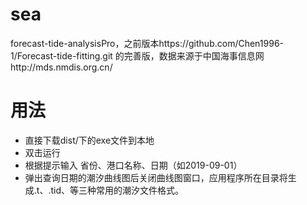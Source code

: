 # sea
forecast-tide-analysisPro，之前版本https://github.com/Chen1996-1/Forecast-tide-fitting.git 的完善版，数据来源于中国海事信息网http://mds.nmdis.org.cn/ 
# 用法
* 直接下载dist/下的exe文件到本地
* 双击运行
* 根据提示输入 省份、港口名称、日期（如2019-09-01）
* 弹出查询日期的潮汐曲线图后关闭曲线图窗口，应用程序所在目录将生成.t、.tid、等三种常用的潮汐文件格式。
